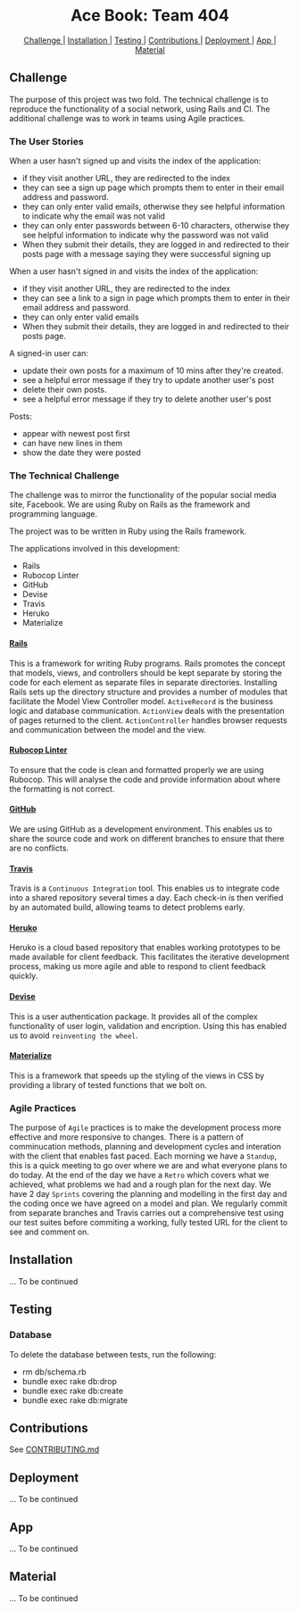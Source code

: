 <h1 align="center">Ace Book: Team 404</h1>
<p align="center">

<div align="center">    
  
[Challenge ](#challenge) | 
[Installation ](#installation) | 
[Testing ](#testing) | 
[Contributions ](#contributions) | 
[Deployment ](#deployment) | 
[App ](#app) |
[Material ](#material)

</div>

## Challenge

The purpose of this project was two fold. The technical challenge is to reproduce the functionality of a social network, using Rails and CI. The additional challenge was to work in teams using Agile practices. 

### The User Stories

When a user hasn't signed up and visits the index of the application:
- if they visit another URL, they are redirected to the index
- they can see a sign up page which prompts them to enter in their email address and password.
- they can only enter valid emails, otherwise they see helpful information to indicate why the email was not valid
- they can only enter passwords between 6-10 characters, otherwise they see helpful information to indicate why the password was not valid
- When they submit their details, they are logged in and redirected to their posts page with a message saying they were successful signing up

When a user hasn't signed in and visits the index of the application:
- if they visit another URL, they are redirected to the index
- they can see a link to a sign in page which prompts them to enter in their email address and password.
- they can only enter valid emails
- When they submit their details, they are logged in and redirected to their posts page.

A signed-in user can:
- update their own posts for a maximum of 10 mins after they're created.
- see a helpful error message if they try to update another user's post
- delete their own posts.
- see a helpful error message if they try to delete another user's post

Posts:
- appear with newest post first
- can have new lines in them
- show the date they were posted

### The Technical Challenge

The challenge was to mirror the functionality of the popular social media site, Facebook. 
We are using Ruby on Rails as the framework and programming language. 

The project was to be written in Ruby using the Rails framework. 

The applications involved in this development:
* Rails
* Rubocop Linter
* GitHub
* Devise
* Travis
* Heruko
* Materialize


#### [Rails](https://guides.rubyonrails.org/)
This is a framework for writing Ruby programs. Rails promotes the concept that models, views, and controllers should be kept separate by storing the code for each element as separate files in separate directories. Installing Rails sets up the directory structure and provides a number of modules that facilitate the Model View Controller model. `ActiveRecord` is the business logic and database communication. `ActionView` deals with the presentation of pages returned to the client. `ActionController` handles browser requests and communication between the model and the view. 

#### [Rubocop Linter](https://rubocop.readthedocs.io/en/latest/)
To ensure that the code is clean and formatted properly we are using Rubocop. This will analyse the code and provide information about where the formatting is not correct.

#### [GitHub](http://www.github.com)
We are using GitHub as a development environment. This enables us to share the source code and work on different branches to ensure that there are no conflicts.

#### [Travis](https://travis-ci.org/)
Travis is a `Continuous Integration` tool. This enables us to integrate code into a shared repository several times a day. Each check-in is then verified by an automated build, allowing teams to detect problems early.

#### [Heruko](https://www.heroku.com/)
Heruko is a cloud based repository that enables working prototypes to be made available for client feedback. This facilitates the iterative development process, making us more agile and able to respond to client feedback quickly.

#### [Devise](https://github.com/plataformatec/devise)
This is a user authentication package. It provides all of the complex functionality of user login, validation and encription. Using this has enabled us to avoid `reinventing the wheel`.

#### [Materialize](http://materialize.labs.my/)
This is a framework that speeds up the styling of the views in CSS by providing a library of tested functions that we bolt on. 

### Agile Practices

The purpose of `Agile` practices is to make the development process more effective and more responsive to changes. There is a pattern of comminucation methods, planning and development cycles and interation with the client that enables fast paced. Each morning we have a `Standup`, this is a quick meeting to go over where we are and what everyone plans to do today. At the end of the day we have a `Retro` which covers what we achieved, what problems we had and a rough plan for the next day. We have 2 day `Sprints` covering the planning and modelling in the first day and the coding once we have agreed on a model and plan. We regularly commit from separate branches and Travis carries out a comprehensive test using our test suites before commiting a working, fully tested URL for the client to see and comment on. 

## Installation
... To be continued

## Testing

### Database
To delete the database between tests, run the following:
* rm db/schema.rb
* bundle exec rake db:drop
* bundle exec rake db:create
* bundle exec rake db:migrate

## Contributions

See [CONTRIBUTING.md](CONTRIBUTING.md)

## Deployment
... To be continued
  
## App
... To be continued

## Material
... To be continued

